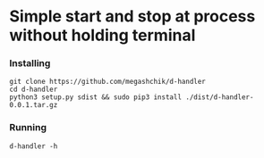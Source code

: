 # Simple start and stop at process without holding terminal

### Installing
```
git clone https://github.com/megashchik/d-handler
cd d-handler
python3 setup.py sdist && sudo pip3 install ./dist/d-handler-0.0.1.tar.gz
```

### Running
```
d-handler -h
```